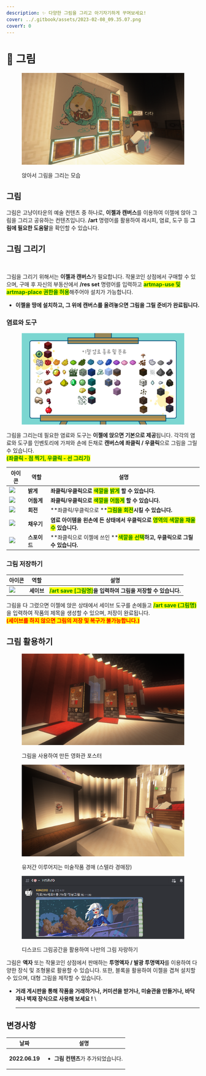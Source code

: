 ```yaml
---
description: ✨ 다양한 그림을 그리고 아기자기하게 꾸며보세요!
cover: ../.gitbook/assets/2023-02-08_09.35.07.png
coverY: 0
---
```


# 🎨 그림

<figure><img src="../.gitbook/assets/2023-03-11_19.08.39.png" alt=""><figcaption><p>앉아서 그림을 그리는 모습</p></figcaption></figure>

## 그림

그림은 고냥이타운의 예술 컨텐츠 중 하나로, **이젤과 캔버스**를 이용하여 이젤에 앉아 그림을 그리고 공유하는 컨텐츠입니다. **/art** 명령어를 활용하여 레시피, 염료, 도구 등 **그림에 필요한 도움말**을 확인할 수 있습니다.

## 그림 그리기

<figure><img src="../.gitbook/assets/Animation.gif" alt=""><figcaption></figcaption></figure>

그림을 그리기 위해서는 **이젤과 캔버스**가 필요합니다. 작물코인 상점에서 구매할 수 있으며, 구매 후 자신의 부동산에서 **/res set** 명령어를 입력하고 <mark style="color:green;">**artmap-use 및 artmap-place 권한을 허용**</mark>해주어야 설치가 가능합니다.

* **이젤을 땅에 설치하고, 그 위에 캔버스를 올려놓으면 그림을 그릴 준비가 완료됩니다.**

### 염료와 도구

<figure><img src="../.gitbook/assets/제목을-입력해주세요_-001 (2).png" alt=""><figcaption></figcaption></figure>

그림을 그리는데 필요한 염료와 도구는 **이젤에 앉으면 기본으로 제공**됩니다. 각각의 염료와 도구를 인벤토리에 가져와 손에 든채로 **캔버스에 좌클릭 / 우클릭**으로 그림을 그릴 수 있습니다.\
<mark style="color:green;">**(좌클릭 - 점 찍기, 우클릭 - 선 그리기)**</mark>

| 아이콘                                                 | 역할       | 설명                                                                                                                   |
| --------------------------------------------------- | -------- | -------------------------------------------------------------------------------------------------------------------- |
| ![](../.gitbook/assets/Feather\_JE3\_BE2.webp)      | **밝게**   | **좌클릭/우클릭으로 **<mark style="color:green;">**색깔을**</mark>**  **<mark style="color:green;">**밝게**</mark>** 할 수 있습니다.**  |
| ![](../.gitbook/assets/Coal\_JE4\_BE3.webp)         | **어둡게**  | **좌클릭/우클릭으로 **<mark style="color:green;">**색깔을**</mark>**  **<mark style="color:green;">**어둡게**</mark>** 할 수 있습니다.** |
| ![](../.gitbook/assets/Compass\_JE3\_BE3.webp)      | **회전**   | \*\*좌클릭/우클릭으로 \*\*<mark style="color:green;">**그림을 회전**</mark>**시킬 수 있습니다.**                                         |
| ![](../.gitbook/assets/Bucket\_JE2\_BE2.webp)       | **채우기**  | **염료 아이템을 왼손에 든 상태에서 우클릭으로 **<mark style="color:green;">**영역의 색깔을 채울 수**</mark>** 있습니다.**                            |
| ![](<../.gitbook/assets/Sponge\_JE3\_BE3 (1).webp>) | **스포이드** | \*\*좌클릭으로 이젤에 쓰인 \*\*<mark style="color:green;">**색깔을 선택**</mark>**하고, 우클릭으로 그릴 수 있습니다.**                            |

### 그림 저장하기

| 아이콘                                                                     | 역할      | 설명                                                                               |
| ----------------------------------------------------------------------- | ------- | -------------------------------------------------------------------------------- |
| ![](../.gitbook/assets/On\_Redstone\_Torch\_\(texture\)\_JE2\_BE2.webp) | **세이브** | <mark style="color:green;">**/art save \[그림명]**</mark>**을 입력하여 그림을 저장할 수 있습니다.** |

그림을 다 그렸으면 이젤에 앉은 상태에서 세이브 도구를 손에들고 <mark style="color:green;">**/art save (그림명)**</mark>을 입력하여 작품의 제목을 생성할 수 있으며, 저장이 완료됩니다.\
<mark style="color:red;">**(세이브를 하지 않으면 그림의 저장 및 복구가 불가능합니다.)**</mark>

## 그림 활용하기

<figure><img src="../.gitbook/assets/2023-03-11_19.24.46.png" alt=""><figcaption><p>그림을 사용하여 만든 영화관 포스터</p></figcaption></figure>

<figure><img src="../.gitbook/assets/2023-03-11_19.47.25.png" alt=""><figcaption><p>유저간 이루어지는 미술작품 경매 (스텔라 경매장)</p></figcaption></figure>

<figure><img src="../.gitbook/assets/image (1).png" alt=""><figcaption><p>디스코드 그림공간을 활용하여 나만의 그림 자랑하기</p></figcaption></figure>

그림은 **액자** 또는 작물코인 상점에서 판매하는 **투명액자 / 발광 투명액자**를 이용하여 다양한 장식 및 조형물로 활용할 수 있습니다. 또한, 블록을 활용하여 이젤을 겹쳐 설치할 수 있으며, 대형 그림을 제작할 수 있습니다.

*   **거래 게시판을 통해 작품을 거래하거나, 커미션을 받거나, 미술관을 만들거나, 바닥재나 벽재 장식으로 사용해 보세요 !** \\

    ***

## 변경사항

| 날짜             | 설명                                                  |
| -------------- | --------------------------------------------------- |
| **2022.06.19** | <ul><li><strong>그림 컨텐츠</strong>가 추가되었습니다.</li></ul> |

